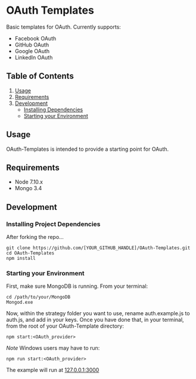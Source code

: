 # OAuth Templates

Basic templates for OAuth. Currently supports:

- Facebook OAuth
- GitHub OAuth
- Google OAuth
- LinkedIn OAuth

## Table of Contents

1. [Usage](#usage)
2. [Requirements](#requirements)
3. [Development](#development)
   - [Installing Dependencies](#installing-project-dependencies)
   - [Starting your Environment](#starting-your-environment)

## Usage

OAuth-Templates is intended to provide a starting point for OAuth. 


## Requirements

- Node 7.10.x
- Mongo 3.4

## Development

### Installing Project Dependencies

After forking the repo...

```
git clone https://github.com/[YOUR_GITHUB_HANDLE]/OAuth-Templates.git
cd OAuth-Templates
npm install
```

### Starting your Environment

First, make sure MongoDB is running. From your terminal:

```
cd /path/to/your/MongoDB
Mongod.exe
```

Now, within the strategy folder you want to use, rename auth.example.js to auth.js, and add in your keys. Once you have
done that, in your terminal, from the root of your OAuth-Template directory:

```
npm start:<OAuth_provider>
```

*Note* Windows users may have to run:

```
npm run start:<OAuth_provider>
```

The example will run at [127.0.0.1:3000](http://http://127.0.0.1:3000/) 
